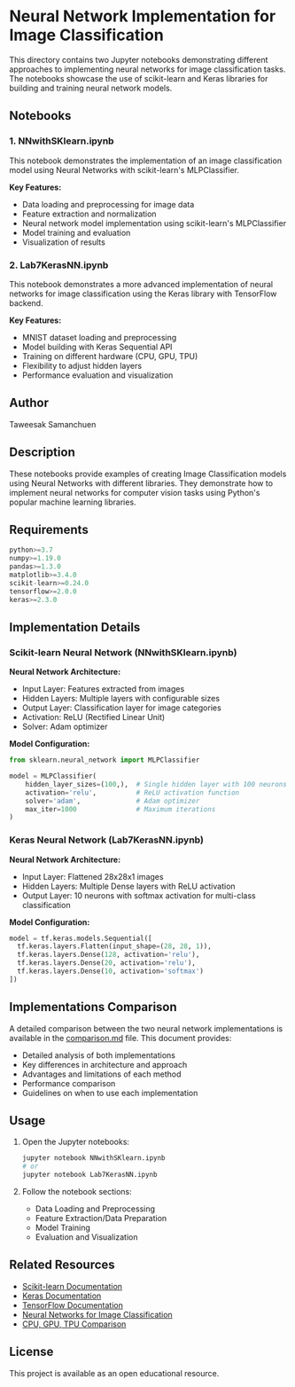 # Neural Network Implementation for Image Classification

This directory contains two Jupyter notebooks demonstrating different approaches to implementing neural networks for image classification tasks. The notebooks showcase the use of scikit-learn and Keras libraries for building and training neural network models.

## Notebooks

### 1. NNwithSKlearn.ipynb

This notebook demonstrates the implementation of an image classification model using Neural Networks with scikit-learn's MLPClassifier.

**Key Features:**

- Data loading and preprocessing for image data
- Feature extraction and normalization
- Neural network model implementation using scikit-learn's MLPClassifier
- Model training and evaluation
- Visualization of results

### 2. Lab7KerasNN.ipynb

This notebook demonstrates a more advanced implementation of neural networks for image classification using the Keras library with TensorFlow backend.

**Key Features:**

- MNIST dataset loading and preprocessing
- Model building with Keras Sequential API
- Training on different hardware (CPU, GPU, TPU)
- Flexibility to adjust hidden layers
- Performance evaluation and visualization

## Author

Taweesak Samanchuen

## Description

These notebooks provide examples of creating Image Classification models using Neural Networks with different libraries. They demonstrate how to implement neural networks for computer vision tasks using Python's popular machine learning libraries.

## Requirements

```python
python>=3.7
numpy>=1.19.0
pandas>=1.3.0
matplotlib>=3.4.0
scikit-learn>=0.24.0
tensorflow>=2.0.0
keras>=2.3.0
```

## Implementation Details

### Scikit-learn Neural Network (NNwithSKlearn.ipynb)

**Neural Network Architecture:**

- Input Layer: Features extracted from images
- Hidden Layers: Multiple layers with configurable sizes
- Output Layer: Classification layer for image categories
- Activation: ReLU (Rectified Linear Unit)
- Solver: Adam optimizer

**Model Configuration:**

```python
from sklearn.neural_network import MLPClassifier

model = MLPClassifier(
    hidden_layer_sizes=(100,),  # Single hidden layer with 100 neurons
    activation='relu',          # ReLU activation function
    solver='adam',              # Adam optimizer
    max_iter=1000               # Maximum iterations
)
```

### Keras Neural Network (Lab7KerasNN.ipynb)

**Neural Network Architecture:**

- Input Layer: Flattened 28x28x1 images
- Hidden Layers: Multiple Dense layers with ReLU activation
- Output Layer: 10 neurons with softmax activation for multi-class classification

**Model Configuration:**

```python
model = tf.keras.models.Sequential([
  tf.keras.layers.Flatten(input_shape=(28, 28, 1)),
  tf.keras.layers.Dense(128, activation='relu'),
  tf.keras.layers.Dense(20, activation='relu'),
  tf.keras.layers.Dense(10, activation='softmax')
])
```

## Implementations Comparison

A detailed comparison between the two neural network implementations is available in the [comparison.md](comparison.md) file. This document provides:

- Detailed analysis of both implementations
- Key differences in architecture and approach
- Advantages and limitations of each method
- Performance comparison
- Guidelines on when to use each implementation

## Usage

1. Open the Jupyter notebooks:

   ```bash
   jupyter notebook NNwithSKlearn.ipynb
   # or
   jupyter notebook Lab7KerasNN.ipynb
   ```

2. Follow the notebook sections:
   - Data Loading and Preprocessing
   - Feature Extraction/Data Preparation
   - Model Training
   - Evaluation and Visualization

## Related Resources

- [Scikit-learn Documentation](https://scikit-learn.org/stable/modules/neural_networks_supervised.html)
- [Keras Documentation](https://keras.io/)
- [TensorFlow Documentation](https://www.tensorflow.org/)
- [Neural Networks for Image Classification](https://scikit-learn.org/stable/auto_examples/classification/plot_mnist_filters.html)
- [CPU, GPU, TPU Comparison](https://medium.com/super-ai-engineer/gpu-tpu-%E0%B8%84%E0%B8%B7%E0%B8%AD%E0%B8%AD%E0%B8%B0%E0%B9%84%E0%B8%A3-%E0%B8%84%E0%B8%A7%E0%B8%A3%E0%B9%83%E0%B8%8A%E0%B9%89%E0%B8%AD%E0%B8%B0%E0%B9%84%E0%B8%A3%E0%B9%83%E0%B8%99%E0%B8%81%E0%B8%B2%E0%B8%A3-train-model-%E0%B8%81%E0%B8%B1%E0%B8%99%E0%B9%81%E0%B8%99%E0%B9%88-1b652666cbbf)

## License

This project is available as an open educational resource.
